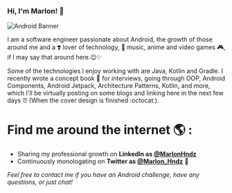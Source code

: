 ### Hi, I'm Marlon! 👋

![Android Banner](https://user-images.githubusercontent.com/16215046/122137021-56219100-ce09-11eb-82fa-018fb5d04f39.jpg)

I am a software engineer passionate about Android, the growth of those around me and a ❣️ lover of technology, 🎵 music, anime and video games 🎮, if I may say that around here.😉✨

Some of the technologies I enjoy working with are Java, Kotlin and Gradle. I recently wrote a concept book 📘 for interviews, going through OOP, Android Components, Android Jetpack, Architecture Patterns, Kotlin, and more, which I'll be virtually posting on some blogs and linking here in the next few days ⏰ (When the cover design is finished :octocat:).

# Find me around the internet 🌎 : 

- Sharing my professional growth on **LinkedIn as [@MarlonHndz](https://www.linkedin.com/in/marlonhndz/)**
- Continuously monologating on **Twitter as [@Marlon_Hndz](https://twitter.com/Marlon_Hndz)** 💬 


*Feel free to contact me if you have an Android challenge, have any questions, or just chat!*



<!--
**MarlonHndz/MarlonHndz** is a ✨ _special_ ✨ repository because its `README.md` (this file) appears on your GitHub profile.

Here are some ideas to get you started:

- 🔭 I’m currently working on ...
- 🌱 I’m currently learning ...
- 👯 I’m looking to collaborate on ...
- 🤔 I’m looking for help with ...

- 😄 Pronouns: ...
- ⚡ Fun fact: ...
-->
